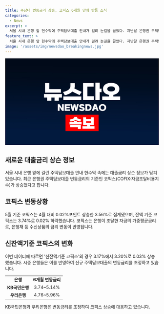 ```yaml
---
title: 주담대 변동금리 상승, 코픽스 6개월 만에 반등 소식
categories:
  - News
excerpt: >
  서울 시내 은행 앞 현수막에 주택담보대출 안내가 걸려 눈길을 끌었다. 지난달 은행권 주택담보대출 변동금리의 기준인 코픽스가 6개월 만에 상승했다. 코픽스는 은행이 조달한 자금의 가중평균금리로, 상승은 은행이 더 많은 이자를 주고 자금을 조달했다는 의미이다. 이에 신규 주택담보대출 변동금리는 상승할 전망이며, KB국민은행과 우리은행 등에서 해당 금리가 조정되었다.
feature_text: >
  서울 시내 은행 앞 현수막에 주택담보대출 안내가 걸려 눈길을 끌었다. 지난달 은행권 주택담보대출 변동금리의 기준인 코픽스가 6개월 만에 상승했다. 코픽스는 은행이 조달한 자금의 가중평균금리로, 상승은 은행이 더 많은 이자를 주고 자금을 조달했다는 의미이다. 이에 신규 주택담보대출 변동금리는 상승할 전망이며, KB국민은행과 우리은행 등에서 해당 금리가 조정되었다.
image: '/assets/img/newsdao_breakingnews.jpg'
---
```


<p><img src="/assets/img/newsdao_breakingnews.jpg" alt="firstkoreanews 속보" /></p>

<h2 data-ke-size="size26">새로운 대출금리 상슨 정보</h2>

<p data-ke-size="size16">서울 시내 은행 앞에 걸린 주택담보대출 안내 현수막 속에는 대출금리 상슨 정보가 담겨 있습니다. 최근 은행권 주택담보대출 변동금리의 기준인 코픽스(COFIX·자금조달비용지수)가 상승했다고 합니다.</p>

<h2 data-ke-size="size24">코픽스 변동상황</h2>

<p data-ke-size="size16">5월 기준 코픽스는 4월 대비 0.02%포인트 상승한 3.56%로 집계됐으며, 잔액 기준 코픽스는 3.74%로 0.02% 하락했습니다. 코픽스는 은행이 조달한 자금의 가중평균금리로, 은행채 등 수신상품의 금리 변동이 반영됩니다.</p>

<h2 data-ke-size="size24">신잔액기준 코픽스의 변화</h2>

<p data-ke-size="size16">이번 데이터에 따르면 '신잔액기준 코픽스'의 경우 3.17%에서 3.20%로 0.03% 상승했습니다. 시중 은행들은 이를 반영하여 신규 주택담보대출의 변동금리를 조정하고 있습니다.</p>

<table>
  <tr>
    <td style="text-align: center; height: 17px;"><b>은행</b></td>
    <td style="text-align: center; height: 17px;"><b>6개월 변동금리</b></td>
  </tr>
  <tr>
    <td style="text-align: center; height: 17px;"><b>KB국민은행</b></td>
    <td style="text-align: center; height: 17px;">3.74~5.14%</td>
  </tr>
  <tr>
    <td style="text-align: center; height: 17px;"><b>우리은행</b></td>
    <td style="text-align: center; height: 17px;">4.76~5.96%</td>
  </tr>
</table>

<p data-ke-size="size16">KB국민은행과 우리은행은 변동금리를 조정하여 코픽스 상승에 대응하고 있습니다.</p>

